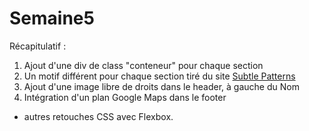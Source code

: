 # Semaine5  
  
Récapitulatif :
  
1. Ajout d'une div de class "conteneur" pour chaque section
2. Un motif différent pour chaque section tiré du site [Subtle Patterns](subtlepatterns.com)
3. Ajout d'une image libre de droits dans le header, à gauche du Nom
4. Intégration d'un plan Google Maps dans le footer  
  
+ autres retouches CSS avec Flexbox.
